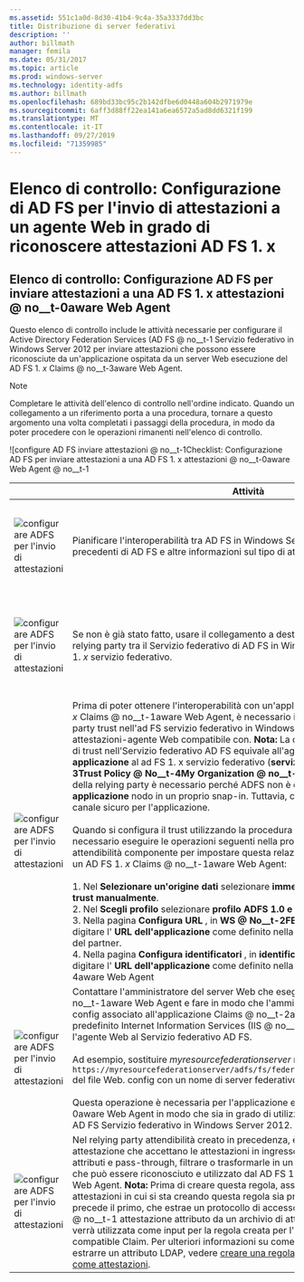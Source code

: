 ```yaml
---
ms.assetid: 551c1a0d-8d30-41b4-9c4a-35a3337dd3bc
title: Distribuzione di server federativi
description: ''
author: billmath
manager: femila
ms.date: 05/31/2017
ms.topic: article
ms.prod: windows-server
ms.technology: identity-adfs
ms.author: billmath
ms.openlocfilehash: 689bd33bc95c2b142dfbe6d0448a604b2971979e
ms.sourcegitcommit: 6aff3d88ff22ea141a6ea6572a5ad8dd6321f199
ms.translationtype: MT
ms.contentlocale: it-IT
ms.lasthandoff: 09/27/2019
ms.locfileid: "71359985"
---
```

# <a name="checklist-configuring-ad-fs-to-send-claims-to-an-ad-fs-1x-claims-aware-web-agent"></a>Elenco di controllo: Configurazione di AD FS per l'invio di attestazioni a un agente Web in grado di riconoscere attestazioni AD FS 1. x

  
## <a name="checklist-configuring-ad-fs-to-send-claims-to-an-adfs1x-claims-aware-web-agent"></a>Elenco di controllo: Configurazione AD FS per inviare attestazioni a una AD FS 1. x attestazioni @ no__t-0aware Web Agent  
Questo elenco di controllo include le attività necessarie per configurare il Active Directory Federation Services \(AD FS @ no__t-1 Servizio federativo in Windows Server 2012 per inviare attestazioni che possono essere riconosciute da un'applicazione ospitata da un server Web esecuzione del AD FS 1. *x* Claims @ no__t-3aware Web Agent.  
  
> [!NOTE]  
> Completare le attività dell'elenco di controllo nell'ordine indicato. Quando un collegamento a un riferimento porta a una procedura, tornare a questo argomento una volta completati i passaggi della procedura, in modo da poter procedere con le operazioni rimanenti nell'elenco di controllo.  
  
![configure AD FS inviare attestazioni @ no__t-1Checklist: Configurazione AD FS per inviare attestazioni a una AD FS 1. x attestazioni @ no__t-0aware Web Agent @ no__t-1  
  
||Attività|Riferimenti|  
|-|--------|-------------|  
|![configurare ADFS per l'invio di attestazioni](media/icon_checkboxo.gif)|Pianificare l'interoperabilità tra AD FS in Windows Server 2012 e versioni precedenti di AD FS e altre informazioni sul tipo di attestazione ID nome.|![configure AD FS per inviare](media/faa393df-4856-4431-9eda-4f4e5be72a90.gif)[la pianificazione delle attestazioni per l'interoperabilità con ad FS 1. x](https://technet.microsoft.com/library/ff678040.aspx)|  
|![configurare ADFS per l'invio di attestazioni](media/icon_checkboxo.gif)|Se non è già stato fatto, usare il collegamento a destra per creare prima un trust di relying party tra il Servizio federativo di AD FS in Windows Server 2012 e il AD FS 1. *x* servizio federativo.|[Elenco di controllo: Configurazione di AD FS per l'invio di attestazioni a un servizio federativo di AD FS 1.x](Checklist--Configuring-AD-FS-to-Send-Claims-to-an-AD-FS-1.x-Federation-Service.md)|  
|![configurare ADFS per l'invio di attestazioni](media/icon_checkboxo.gif)|Prima di poter ottenere l'interoperabilità con un'applicazione ospitata da AD FS 1. *x* Claims @ no__t-1aware Web Agent, è necessario innanzitutto creare una relying party trust nell'ad FS servizio federativo in Windows Server 2012 al ad FS 1. *x* attestazioni\-agente Web compatibile con. **Nota:** La creazione di questa relazione di trust nell'Servizio federativo AD FS equivale all'aggiunta di una nuova **applicazione** al ad FS 1. x servizio federativo \(**servizio federativo @ No__t-3Trust Policy @ No__t-4My Organization @ no__t-5Application**\). Questo trust della relying party è necessario perché ADFS non è disponibile un equivalente **applicazione** nodo in un proprio snap\-in. Tuttavia, comunque necessario un canale sicuro per l'applicazione.<br /><br />Quando si configura il trust utilizzando la procedura nel collegamento a destra, è necessario eseguire le operazioni seguenti nella procedura guidata Aggiungi attendibilità componente per impostare questa relazione di trust per interagire con un AD FS 1. *x* Claims @ no__t-1aware Web Agent:<br /><br />1.  Nel **Selezionare un'origine dati** selezionare **immettere dati sulla relying party trust manualmente**.<br />2.  Nel **Scegli profilo** selezionare **profilo ADFS 1.0 e 1.1**.<br />3.  Nella pagina **Configura URL** , in **WS @ No__t-2FEDERATION passive URL**, digitare l' **URL dell'applicazione** come definito nella ad FS 1. *x* servizio federativo del partner.<br />4.  Nella pagina **Configura identificatori** , in **identificatore attendibilità parte**, digitare l' **URL dell'applicazione** come definito nella ad FS 1. *x* Claims @ no__t-4aware Web Agent|![configure AD FS per inviare attestazioni](media/faa393df-4856-4431-9eda-4f4e5be72a90.gif)[creare manualmente un trust della relying party](../../ad-fs/operations/Create-a-Relying-Party-Trust.md)|  
|![configurare ADFS per l'invio di attestazioni](media/icon_checkboxo.gif)|Contattare l'amministratore del server Web che esegue il AD FS 1. *x* Claims @ no__t-1aware Web Agent e fare in modo che l'amministratore modifichi il file Web. config associato all'applicazione Claims @ no__t-2aware \(Under il sito Web predefinito Internet Information Services \(IIS @ no__t-5 @ no__t-6 a puntare l'agente Web al Servizio federativo AD FS.<br /><br />Ad esempio, sostituire *myresourcefederationserver* nel tag `<fs> https://myresourcefederationserver/adfs/fs/federationserverservice.asmx</fs>` del file Web. config con un nome di server federativo ADFS valido.<br /><br />Questa operazione è necessaria per l'applicazione e AD FS 1. x Claims @ no__t-0aware Web Agent in modo che sia in grado di utilizzare le attestazioni inviate al AD FS Servizio federativo in Windows Server 2012.|N\/A|  
|![configurare ADFS per l'invio di attestazioni](media/icon_checkboxo.gif)|Nel relying party attendibilità creato in precedenza, è necessario creare regole attestazione che accettano le attestazioni in ingresso estratte da un archivio di attributi e pass-through, filtrare o trasformarle in un tipo di attestazione ID nome che può essere riconosciuto e utilizzato dal AD FS 1. *x* Claims @ no__t-1aware Web Agent. **Nota:** Prima di creare questa regola, assicurarsi che nel set di regole attestazioni in cui si sta creando questa regola sia presente una regola che precede il primo, che estrae un protocollo di accesso Lightweight Directory \(LDAP @ no__t-1 attestazione attributo da un archivio di attributi. Questa attestazione verrà utilizzata come input per la regola creata per l'invio di un AD FS 1. *x*\-compatible Claim. Per ulteriori informazioni su come creare una regola per estrarre un attributo LDAP, vedere [creare una regola per inviare attributi LDAP come attestazioni](../../ad-fs/operations/Create-a-Rule-to-Send-LDAP-Attributes-as-Claims.md).|![configure AD FS per inviare attestazioni](media/faa393df-4856-4431-9eda-4f4e5be72a90.gif)[creare una regola per inviare un'attestazione compatibile ad FS 1. x](../../ad-fs/operations/Create-a-Rule-to-Send-an-AD-FS-1x-Compatible-Claim.md)|  
  

